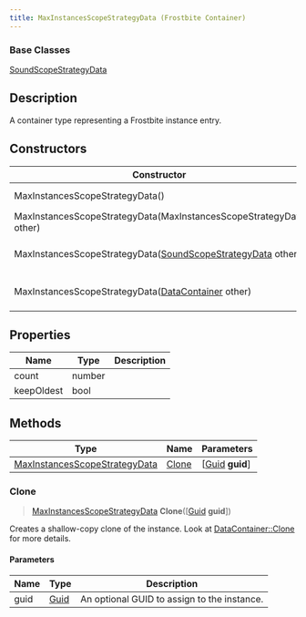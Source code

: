 ```yaml
---
title: MaxInstancesScopeStrategyData (Frostbite Container)
---
```

### Base Classes

[SoundScopeStrategyData](SoundScopeStrategyData)

## Description

A container type representing a Frostbite instance entry.

## Constructors

| Constructor                                                                              | Description                                                                                                                                       |
| ---------------------------------------------------------------------------------------- | ------------------------------------------------------------------------------------------------------------------------------------------------- |
| MaxInstancesScopeStrategyData()                                                          | Create a new instance of this container type.                                                                                                     |
| MaxInstancesScopeStrategyData(MaxInstancesScopeStrategyData other)                       | Create a reference copy of an instance of the same type.                                                                                          |
| MaxInstancesScopeStrategyData([SoundScopeStrategyData](SoundScopeStrategyData) other)    | Upcast an instance of type [SoundScopeStrategyData](SoundScopeStrategyData) to [MaxInstancesScopeStrategyData](MaxInstancesScopeStrategyData).    |
| MaxInstancesScopeStrategyData([DataContainer](/vext/ref/cls/shr/datacontainer) other) | Upcast an instance of type [DataContainer](/vext/ref/cls/shr/datacontainer) to [MaxInstancesScopeStrategyData](MaxInstancesScopeStrategyData). |

## Properties

| Name       | Type   | Description |
| ---------- | ------ | ----------- |
| count      | number |             |
| keepOldest | bool   |             |

## Methods

| Type                                                           | Name            | Parameters                                     |
| -------------------------------------------------------------- | --------------- | ---------------------------------------------- |
| [MaxInstancesScopeStrategyData](MaxInstancesScopeStrategyData) | [Clone](#clone) | \[[Guid](/vext/ref/cls/shr/guid) **guid**\] |

### Clone

> [MaxInstancesScopeStrategyData](MaxInstancesScopeStrategyData) **Clone**(\[[Guid](/vext/ref/cls/shr/guid) **guid**\])

Creates a shallow-copy clone of the instance. Look at [DataContainer::Clone](/vext/ref/cls/shr/datacontainer#clone) for more details.

#### Parameters

| Name | Type         | Description                                 |
| ---- | ------------ | ------------------------------------------- |
| guid | [Guid](Guid) | An optional GUID to assign to the instance. |
